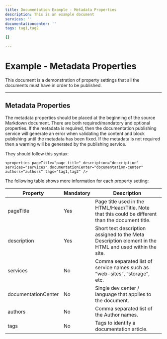 ```yaml
---
title: Documentation Example - Metadata Properties
description: This is an example document
services: ''
documentationcenter: ''
tags: tag1,tag2

{}

---
```

# Example - Metadata Properties
This document is a demonstration of property settings that all the documents must have in order to be published.  

- - -
## Metadata Properties
The metadata properties should be placed at the beginning of the source Markdown document. There are both required/mandatory and optional properties. If the metadata is required, then the documentation publishing service will generate an error when validating the content and block publishing until the metadata has been fixed.  If the metadata is not required then a warning will be generated by the publishing service.

They should follow this syntax:

`<properties pageTitle="page-title" description="description" services="services" documentationCenter="documentation-center"  authors="authors" tags="tag1,tag2" />`

The following table shows more information for each property setting:

| Property | Mandatory | Description |
| --- | --- | --- |
| pageTitle |Yes |Page title used in the HTML/Head/Title.  Note that this could be different than the document title. |
| description |Yes |Short text description assigned to the Meta Description element in the HTML and used within the site. |
| services |No |Comma separated list of service names such as “web-sites”, “storage”, etc. |
| documentationCenter |No |Single dev center / language that applies to the document. |
| authors |No |Comma separated list of the Author names. |
| tags |No |Tags to identify a documentation article. |

